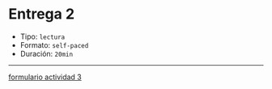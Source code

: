 # Entrega 2

- Tipo: `lectura`
- Formato: `self-paced`
- Duración: `20min`

***

[formulario actividad 3](https://laboratoria.typeform.com/to/hTYwPoBV#email=xxxxx&fname=xxxxx&city=xxxxx&flow=xxxxx&type=xxxxx&uid=xxxxx&cohortid=xxxxx&unitid=xxxxx&partid=xxxxx&courseid=xxxxx
)